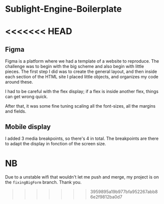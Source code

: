 # Sublight-Engine-Boilerplate
<<<<<<< HEAD
=======

## Figma
Figma is a platform where we had a template of a website to reproduce. The challenge was to begin with the big scheme and also begin with little pieces. The first step I did was to create the general layout, and then inside each section of the HTML site I placed little objects, and organizes my code around these. 

I had to be careful with the flex display; if a flex is inside another flex, things can get wrong quick. 

After that, it was some fine tuning scaling all the font-sizes, all the margins and fields. 

## Mobile display
I added 3 media breakpoints, so there's 4 in total. The breakpoints are there to adapt the display in fonction of the screen size. 


# NB
Due to a unstable wifi that wouldn't let me push and merge, my project is on the `fixingBigForm` branch. Thank you.
>>>>>>> 3959895a19b977bfa952267abb86e2f9812ba0d7
